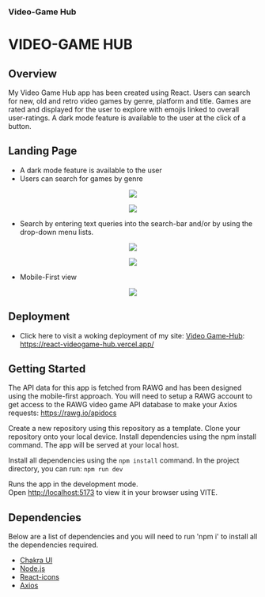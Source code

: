 ### Video-Game Hub

<p align="center">
  <h1>VIDEO-GAME HUB</h1>
</p>

## Overview

My Video Game Hub app has been created using React. Users can search for new, old and retro video games by genre, platform and title. Games are rated and displayed for the user to explore with emojis linked to overall user-ratings. A dark mode feature is available to the user at the click of a button.

## Landing Page

- A dark mode feature is available to the user
- Users can search for games by genre

<p align="center">
  <img src="https://github.com/Cyber-Sam33/react-videogame-hub/blob/main/docs/Dark%20Mode.png">
</p>
<p align="center">
  <img src="https://github.com/Cyber-Sam33/react-videogame-hub/blob/main/docs/search%20by%20genre.png">
</p>

- Search by entering text queries into the search-bar and/or by using the drop-down menu lists.

<p align="center">
  <img src="https://github.com/Cyber-Sam33/react-videogame-hub/blob/main/docs/Search%20by%20Game%20Title.png">
</p>
<p align="center">
  <img src="https://github.com/Cyber-Sam33/react-videogame-hub/blob/main/docs/search%20by%20platform.png">
</p>

- Mobile-First view
<p align="center">
  <img src="https://github.com/Cyber-Sam33/react-videogame-hub/blob/main/docs/Mobile-first-view.png">
</p>

## Deployment

- Click here to visit a woking deployment of my site: <a href="https://react-videogame-hub.vercel.app/">Video Game-Hub</a>: https://react-videogame-hub.vercel.app/

## Getting Started

The API data for this app is fetched from RAWG and has been designed using the mobile-first approach. You will need to setup a RAWG account to get access to the RAWG video game API database to make your Axios requests: https://rawg.io/apidocs

Create a new repository using this repository as a template. Clone your repository onto your local device. Install dependencies using the npm install command. The app will be served at your local host.

Install all dependencies using the `npm install` command.
In the project directory, you can run: `npm run dev`

Runs the app in the development mode.\
Open [http://localhost:5173](http://localhost:5173) to view it in your browser using VITE.

## Dependencies

Below are a list of dependencies and you will need to run 'npm i' to install all the dependencies required.

- [Chakra UI](https://chakra-ui.com/)
- [Node.js](https://nodejs.org/en/)
- [React-icons](https://react-icons.github.io/react-icons/)
- [Axios](https://axios-http.com/docs/intro)

